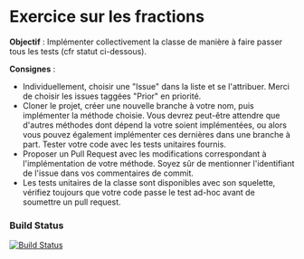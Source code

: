 # Exercice sur les fractions

**Objectif** : Implémenter collectivement la classe de manière à faire passer tous les tests (cfr statut ci-dessous). 

**Consignes** : 
  - Individuellement, choisir une "Issue" dans la liste et se l'attribuer.  Merci de choisir les issues taggées "Prior" en priorité.  
  - Cloner le projet, créer une nouvelle branche à votre nom, puis implémenter la méthode choisie.  Vous devrez peut-être attendre que d'autres méthodes dont dépend la votre soient implémentées, ou alors vous pouvez également implémenter ces dernières dans une branche à part. Tester votre code avec les tests unitaires fournis.  
  - Proposer un Pull Request avec les modifications correspondant à l'implémentation de votre méthode.  Soyez sûr de mentionner l'identifiant de l'issue dans vos commentaires de commit.  
  - Les tests unitaires de la classe sont disponibles avec son squelette, vérifiez toujours que votre code passe le test ad-hoc avant de soumettre un pull request.  

### Build Status
[![Build Status](https://travis-ci.org/EphecLLN/ExerciceFractions.svg?branch=master)](https://travis-ci.org/EphecLLN/ExerciceFractions.svg?branch=master)
